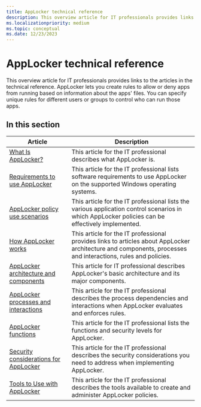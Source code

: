 ```yaml
---
title: AppLocker technical reference
description: This overview article for IT professionals provides links to the articles in the technical reference.
ms.localizationpriority: medium
ms.topic: conceptual
ms.date: 12/23/2023
---
```


# AppLocker technical reference

This overview article for IT professionals provides links to the articles in the technical reference.
AppLocker lets you create rules to allow or deny apps from running based on information about the apps' files. You can specify unique rules for different users or groups to control who can run those apps.

## In this section

| Article | Description |
| --- | --- |
| [What Is AppLocker?](what-is-applocker.md) | This article for the IT professional describes what AppLocker is. |
| [Requirements to use AppLocker](requirements-to-use-applocker.md) | This article for the IT professional lists software requirements to use AppLocker on the supported Windows operating systems. |
| [AppLocker policy use scenarios](applocker-policy-use-scenarios.md) | This article for the IT professional lists the various application control scenarios in which AppLocker policies can be effectively implemented. |
| [How AppLocker works](how-applocker-works-techref.md) | This article for the IT professional provides links to articles about AppLocker architecture and components, processes and interactions, rules and policies. |
| [AppLocker architecture and components](applocker-architecture-and-components.md) | This article for IT professional describes AppLocker's basic architecture and its major components. |
| [AppLocker processes and interactions](applocker-processes-and-interactions.md) | This article for the IT professional describes the process dependencies and interactions when AppLocker evaluates and enforces rules. |
| [AppLocker functions](applocker-functions.md) | This article for the IT professional lists the functions and security levels for AppLocker. |
| [Security considerations for AppLocker](security-considerations-for-applocker.md) | This article for the IT professional describes the security considerations you need to address when implementing AppLocker. |
| [Tools to Use with AppLocker](tools-to-use-with-applocker.md) | This article for the IT professional describes the tools available to create and administer AppLocker policies. |
